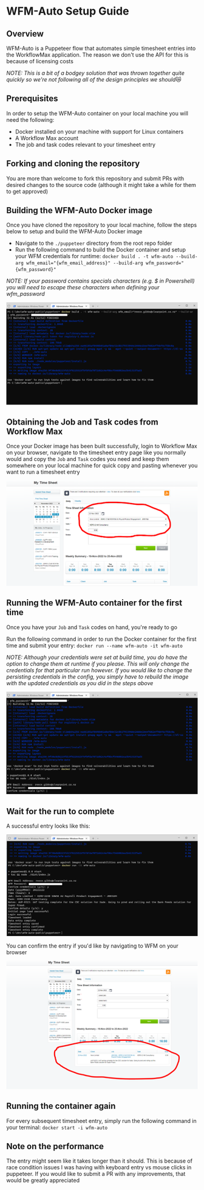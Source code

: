 # WFM-Auto Setup Guide

## Overview
WFM-Auto is a Puppeteer flow that automates simple timesheet entries into the WorkflowMax application. The reason we don't use the API for this is because of licensing costs

_NOTE: This is a bit of a bodgey solution that was thrown together quite quickly so we're not following all of the design principles we should_😿

## Prerequisites
In order to setup the WFM-Auto container on your local machine you will need the following:

- Docker installed on your machine with support for Linux containers
- A Workflow Max account
- The job and task codes relevant to your timesheet entry

## Forking and cloning the repository
You are more than welcome to fork this repository and submit PRs with desired changes to the source code (although it might take a while for them to get approved)

## Building the WFM-Auto Docker image
Once you have cloned the repository to your local machine, follow the steps below to setup and build the WFM-Auto Docker image

- Navigate to the `./puppeteer` directory from the root repo folder
- Run the following command to build the Docker container and setup your WFM credentials for runtime:
    `docker build . -t wfm-auto --build-arg wfm_email="{wfm_email_address}" --build-arg wfm_password="{wfm_password}"`

_NOTE: If your password contains specials characters (e.g. $ in Powershell) you will need to escape these characters when defining your wfm_password_

![Successful Build](./screenshots/1.PNG)

## Obtaining the Job and Task codes from Workflow Max
Once your Docker image has been built successfully, login to Workflow Max on your browser, navigate to the timesheet entry page like you normally would and copy the `Job` and `Task` codes you need and keep them somewhere on your local machine for quick copy and pasting whenever you want to run a timesheet entry

![Job and Task Codes](./screenshots/2.PNG)

## Running the WFM-Auto container for the first time
Once you have your `Job` and `Task` codes on hand, you're ready to go

Run the following command in order to run the Docker container for the first time and submit your entry:
`docker run --name wfm-auto -it wfm-auto`

_NOTE: Although your credentials were set at build time, you do have the option to change them at runtime if you please. This will only change the credentials for that particular run however. If you would like to change the persisting credentials in the config, you simply have to rebuild the image with the updated credentials as you did in the steps above_

![Note on Credentials](./screenshots/3.PNG)

## Wait for the run to complete
A successful entry looks like this:

![Note on Credentials](./screenshots/4.PNG)

You can confirm the entry if you'd like by navigating to WFM on your browser

![Note on Credentials](./screenshots/5.PNG)

## Running the container again
For every subsequent timesheet entry, simply run the following command in your terminal:
`docker start -i wfm-auto`

## Note on the performance
The entry might seem like it takes longer than it should. This is because of race condition issues I was having with keyboard entry vs mouse clicks in puppeteer. If you would like to submit a PR with any improvements, that would be greatly appreciated